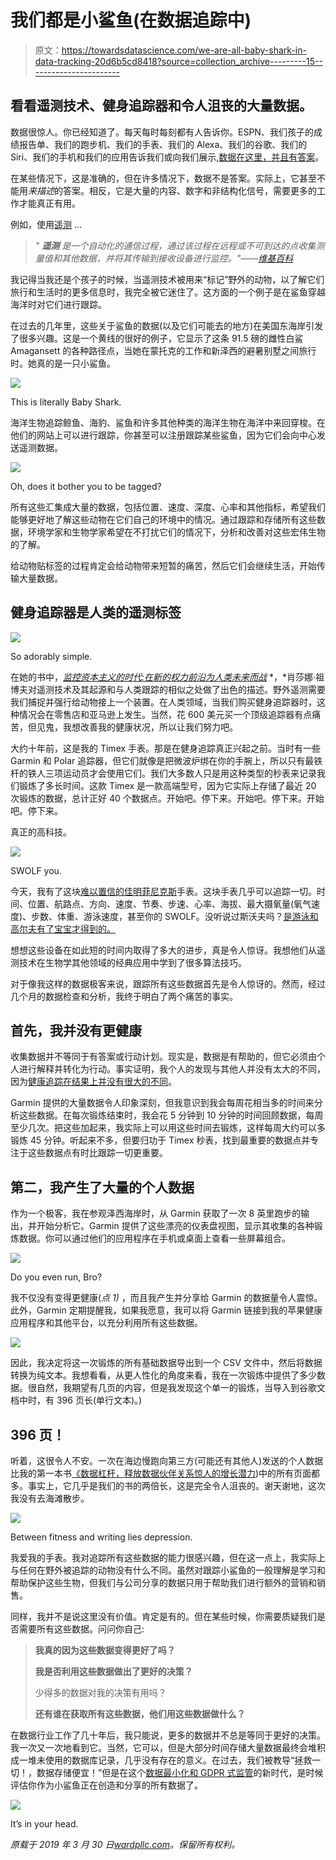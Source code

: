 # 我们都是小鲨鱼(在数据追踪中)

> 原文：<https://towardsdatascience.com/we-are-all-baby-shark-in-data-tracking-20d6b5cd8418?source=collection_archive---------15----------------------->

## 看看遥测技术、健身追踪器和令人沮丧的大量数据。

数据很惊人。你已经知道了。每天每时每刻都有人告诉你。ESPN、我们孩子的成绩报告单、我们的跑步机、我们的手表、我们的 Alexa、我们的谷歌、我们的 Siri、我们的手机和我们的应用告诉我们或向我们展示,[数据在这里，并且有答案](https://wardpllc.com/2019/03/13/water-water-everywhere/)。

在某些情况下，这是准确的，但在许多情况下，数据不是答案。实际上，它甚至不能用*来描述*的答案。相反，它是大量的内容、数字和非结构化信号，需要更多的工作才能真正有用。

例如，使用[遥测](http://science.sciencemag.org/content/348/6240/1255642) …

> *"* ***遥测*** *是一个自动化的通信过程，通过该过程在远程或不可到达的点收集测量值和其他数据，并将其传输到接收设备进行监控。"——*[*维基百科*](https://en.wikipedia.org/wiki/Telemetry)

我记得当我还是个孩子的时候，当遥测技术被用来“标记”野外的动物，以了解它们旅行和生活时的更多信息时，我完全被它迷住了。这方面的一个例子是在鲨鱼穿越海洋时对它们进行跟踪。

在过去的几年里，这些关于鲨鱼的数据(以及它们可能去的地方)在美国东海岸引发了很多兴趣。这是一个黄线的很好的例子，它显示了这条 91.5 磅的雌性白鲨 Amagansett 的各种路径点，当她在蒙托克的工作和新泽西的避暑别墅之间旅行时。她真的是一只小鲨鱼。

![](img/ea3f043b08c42fde592940c460b7d2e4.png)

This is literally Baby Shark.

海洋生物追踪鲸鱼、海豹、鲨鱼和许多其他种类的海洋生物在海洋中来回穿梭。在他们的网站上可以进行跟踪，你甚至可以注册跟踪某些鲨鱼，因为它们会向中心发送遥测数据。

![](img/2eb839e05c62882c99165bd29a6ed666.png)

Oh, does it bother you to be tagged?

所有这些汇集成大量的数据，包括位置、速度、深度、心率和其他指标，希望我们能够更好地了解这些动物在它们自己的环境中的情况。通过跟踪和存储所有这些数据，环境学家和生物学家希望在不打扰它们的情况下，分析和改善对这些宏伟生物的了解。

给动物贴标签的过程肯定会给动物带来短暂的痛苦，然后它们会继续生活，开始传输大量数据。

## 健身追踪器是人类的遥测标签

![](img/e3e74e48d60695fe1682ba210abdb7a1.png)

So adorably simple.

在她的书中，[*监控资本主义的时代:在新的权力前沿为人类未来而战*](https://www.amazon.com/Age-Surveillance-Capitalism-Future-Frontier/dp/1610395697) *，*肖莎娜·祖博夫对遥测技术及其起源和与人类跟踪的相似之处做了出色的描述。野外遥测需要我们捕捉并强行给动物接上一个装置。在人类领域，当我们购买健身追踪器时，这种情况会在零售店和亚马逊上发生。当然，花 600 美元买一个顶级追踪器有点痛苦，但见鬼，我想改善我的健康状况，所以让我们努力吧。

大约十年前，这是我的 Timex 手表。那是在健身追踪真正兴起之前。当时有一些 Garmin 和 Polar 追踪器，但它们就像是把微波炉绑在你的手腕上，所以只有最铁杆的铁人三项运动员才会使用它们。我们大多数人只是用这种类型的秒表来记录我们锻炼了多长时间。这款 Timex 是一款高端型号，因为它实际上存储了最近 20 次锻炼的数据，总计正好 40 个数据点。开始吧。停下来。开始吧。停下来。开始吧。停下来。

真正的高科技。

![](img/ee63be1b1d1c31a3bbd875a3361b7417.png)

SWOLF you.

今天，我有了这块[难以置信的佳明菲尼克斯](https://buy.garmin.com/en-US/US/p/552982)手表。这块手表几乎可以追踪一切。时间、位置、航路点、方向、速度、节奏、步速、心率、海拔、最大摄氧量(氧气速度)、步数、体重、游泳速度，甚至你的 SWOLF。没听说过斯沃夫吗？[是游泳和高尔夫有了宝宝才得到的。](https://support.garmin.com/en-US/?faq=8ms6votkT31TRIBfCVs9WA)

想想这些设备在如此短的时间内取得了多大的进步，真是令人惊讶。我想他们从遥测技术在生物学其他领域的经典应用中学到了很多算法技巧。

对于像我这样的数据极客来说，跟踪所有这些数据首先是令人惊讶的。然而，经过几个月的数据检查和分析，我终于明白了两个痛苦的事实。

## 首先，我并没有更健康

收集数据并不等同于有答案或行动计划。现实是，数据是有帮助的，但它必须由个人进行解释并转化为行动。事实证明，我个人的发现与其他人并没有太大的不同，因为[健康追踪在结果上并没有很大的不同](https://www.health.harvard.edu/blog/activity-trackers-help-you-get-fit-2017102312594)。

Garmin 提供的大量数据令人印象深刻，但我意识到我会每周花相当多的时间来分析这些数据。在每次锻炼结束时，我会花 5 分钟到 10 分钟的时间回顾数据，每周至少几次。把这些加起来，我实际上可以用这些时间去锻炼，这样每周大约可以多锻炼 45 分钟。听起来不多，但要归功于 Timex 秒表，找到最重要的数据点并专注于这些数据点有时比跟踪一切更重要。

## 第二，我产生了大量的个人数据

作为一个极客，我在参观泽西海岸时，从 Garmin 获取了一次 8 英里跑步的输出，并开始分析它。Garmin 提供了这些漂亮的仪表盘视图，显示其收集的各种锻炼数据。你可以通过他们的应用程序在手机或桌面上查看一些屏幕组合。

![](img/911d1d3e7c2ccab1630e097e507302d7.png)

Do you even run, Bro?

我不仅没有变得更健康(*点 1)* ，而且我产生并分享给 Garmin 的数据量令人震惊。此外，Garmin 定期提醒我，如果我愿意，我可以将 Garmin 链接到我的苹果健康应用程序和其他平台，以充分利用所有这些数据。

![](img/5b475b72c604655d110631e090e2aa65.png)

因此，我决定将这一次锻炼的所有基础数据导出到一个 CSV 文件中，然后将数据转换为纯文本。我想看看，从更人性化的角度来看，我在一次锻炼中提供了多少数据。很自然，我期望有几页的内容，但是我发现这个单一的锻炼，当导入到谷歌文档中时，有 396 页长(单行文本)。)

## 396 页！

听着，这很令人不安。一次在海边慢跑向第三方(可能还有其他人)发送的个人数据比我的第一本书[《数据杠杆，释放数据伙伴关系惊人的增长潜力](https://www.amazon.com/Data-Leverage-Unlocking-Surprising-Partnerships/dp/1732991707))中的所有页面都多。事实上，它几乎是我们的书的两倍长，这是完全令人沮丧的。谢天谢地，这次我没有去海滩散步。

![](img/18a3f04cef6c9368dedddfc60694cccd.png)

Between fitness and writing lies depression.

我爱我的手表。我对追踪所有这些数据的能力很感兴趣，但在这一点上，我实际上与任何在野外被追踪的动物没有什么不同。虽然对跟踪小鲨鱼的一般理解是学习和帮助保护这些生物，但我们与公司分享的数据只用于帮助我们进行额外的营销和销售。

同样，我并不是说这里没有价值。肯定是有的。但在某些时候，你需要质疑我们是否需要所有这些数据。问问你自己:

> **我真的因为这些数据变得更好了吗？**
> 
> **我是否利用这些数据做出了更好的决策？**
> 
> 少得多的数据对我的决策有用吗？
> 
> **还有谁在获取所有这些数据，他们用这些数据做什么？**

在数据行业工作了几十年后，我只能说，更多的数据并不总是等同于更好的决策。我一次又一次地看到它。当然，它可以，但是大部分时间存储大量数据最终会堆积成一堆未使用的数据库记录，几乎没有存在的意义。在过去，我们被教导“拯救一切！，数据存储便宜！”但是在这个[数据最小化和 GDPR 式监管](https://wardpllc.com/2019/03/20/the-global-view-on-privacy/)的新时代，是时候评估你作为小鲨鱼正在创造和分享的所有数据了。

![](img/d308bcd0f8286118d2d16f82acdf52fc.png)

It’s in your head.

*原载于 2019 年 3 月 30 日*[*wardpllc.com*](https://wardpllc.com/2019/03/30/we-are-all-baby-shark-in-data-tracking/)*。保留所有权利。*